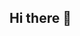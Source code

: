 ## Hi there 👋

<!--
**ivibewithghosts/ivibewithghosts** is a ✨ _special_ ✨ repository because its `README.md` (this file) appears on your GitHub profile.

Here are some ideas to get you started:

- 🔭 I’m currently working on ...
- 🌱 I’m currently learning C, Python, and Rust.
- 👯 I’m looking to collaborate on ...
- 🤔 I’m looking for help with ...
- 💬 Ask me about ...
- 📫 How to reach me: @ivibewithghosts on all social media platforms!
- 😄 Pronouns: he/him
- ⚡ Fun fact: ...
-->
